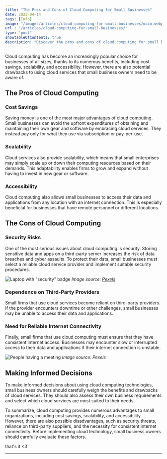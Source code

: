 ```yaml
---
title: "The Pros and Cons of Cloud Computing for Small Businesses"
date: 2023-04-14
tags: [Info]
image: "/images/articles/cloud-computing-for-small-businesses/main.webp"
url : "/articles/cloud-computing-for-small-businesses/"
type: "post"
showtableOfContents: true
description: "Discover the pros and cons of cloud computing for small businesses. Learn how to make informed decisions about adopting this cost-effective technology."
---
```


Cloud computing has become an increasingly popular choice for businesses of all sizes, thanks to its numerous benefits, including cost savings, scalability, and accessibility. However, there are also potential drawbacks to using cloud services that small business owners need to be aware of.

## The Pros of Cloud Computing

### Cost Savings
Saving money is one of the most major advantages of cloud computing. Small businesses can avoid the upfront expenditures of obtaining and maintaining their own gear and software by embracing cloud services. They instead pay only for what they use via subscription or pay-per-use.

### Scalability
Cloud services also provide scalability, which means that small enterprises may simply scale up or down their computing resources based on their demands. This adaptability enables firms to grow and expand without having to invest in new gear or software.

### Accessibility
Cloud computing also allows small businesses to access their data and applications from any location with an internet connection. This is especially beneficial for businesses that have remote personnel or different locations.


## The Cons of Cloud Computing

### Security Risks
One of the most serious issues about cloud computing is security. Storing sensitive data and apps on a third-party server increases the risk of data breaches and cyber assaults. To protect their data, small businesses must select a reliable cloud service provider and implement suitable security procedures.

![Laptop with "security" badge](https://images.pexels.com/photos/60504/security-protection-anti-virus-software-60504.jpeg?auto=compress&cs=tinysrgb&w=800&h=750&dpr=1)
*Image source: [Pexels](https://www.pexels.com/photo/security-logo-60504/)*

### Dependence on Third-Party Providers
Small firms that use cloud services become reliant on third-party providers. If the provider encounters downtime or other challenges, small businesses may be unable to access their data and applications.

### Need for Reliable Internet Connectivity
Finally, small firms that use cloud computing must ensure that they have consistent internet access. Businesses may encounter slow or interrupted access to their data and applications if their internet connection is unstable.

![People having a meeting](https://images.pexels.com/photos/3184298/pexels-photo-3184298.jpeg?auto=compress&cs=tinysrgb&dpr=2&h=750&w=1260)
*Image source: Pexels*

## Making Informed Decisions

To make informed decisions about using cloud computing technologies, small business owners should carefully weigh the benefits and drawbacks of cloud services. They should also assess their own business requirements and select which cloud services are most suited to their needs.

To summarize, cloud computing provides numerous advantages to small organizations, including cost savings, scalability, and accessibility. However, there are also possible disadvantages, such as security threats, reliance on third-party suppliers, and the necessity for consistent internet connectivity. Before implementing cloud technology, small business owners should carefully evaluate these factors.

that's it <3

---

  